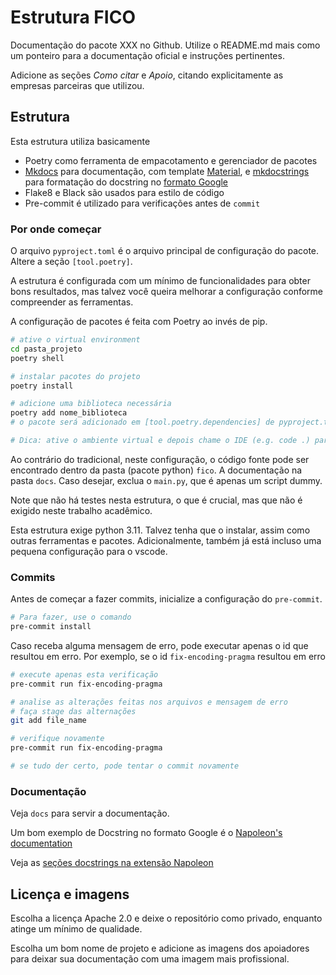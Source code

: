 # Estrutura FICO

Documentação do pacote XXX no Github.
Utilize o README.md mais como um ponteiro para a documentação oficial e instruções
pertinentes.

Adicione as seções *Como citar* e *Apoio*, citando explicitamente as empresas parceiras
que utilizou.

## Estrutura

Esta estrutura utiliza basicamente

- Poetry como ferramenta de empacotamento e gerenciador de pacotes
- [Mkdocs](https://www.mkdocs.org/) para documentação, com template
  [Material](https://squidfunk.github.io/mkdocs-material/setup/), e
  [mkdocstrings](https://mkdocstrings.github.io/) para formatação do docstring no
  [formato Google](https://google.github.io/styleguide/pyguide.html)
- Flake8 e Black são usados para estilo de código
- Pre-commit é utilizado para verificações antes de `commit`

### Por onde começar

O arquivo `pyproject.toml` é o arquivo principal de configuração do pacote. Altere a
seção `[tool.poetry]`.

A estrutura é configurada com um mínimo de funcionalidades para obter bons resultados,
mas talvez você queira melhorar a configuração conforme compreender as ferramentas.

A configuração de pacotes é feita com Poetry ao invés de pip.

```bash
# ative o virtual environment
cd pasta_projeto
poetry shell

# instalar pacotes do projeto
poetry install

# adicione uma biblioteca necessária
poetry add nome_biblioteca
# o pacote será adicionado em [tool.poetry.dependencies] de pyproject.toml

# Dica: ative o ambiente virtual e depois chame o IDE (e.g. code .) para o encontrar
```

Ao contrário do tradicional, neste configuração, o código fonte pode ser encontrado
dentro da pasta (pacote python) `fico`. A documentação na pasta `docs`. Caso desejar,
exclua o `main.py`, que é apenas um script dummy.

Note que não há testes nesta estrutura, o que é crucial, mas que não é exigido neste
trabalho acadêmico.

Esta estrutura exige python 3.11. Talvez tenha que o instalar, assim como outras
ferramentas e pacotes. Adicionalmente, também já está incluso uma pequena configuração
para o vscode.

### Commits

Antes de começar a fazer commits, inicialize a configuração do `pre-commit`.

```bash
# Para fazer, use o comando
pre-commit install
```

Caso receba alguma mensagem de erro, pode executar apenas o id que resultou em erro.
Por exemplo, se o id `fix-encoding-pragma` resultou em erro

```bash
# execute apenas esta verificação
pre-commit run fix-encoding-pragma

# analise as alterações feitas nos arquivos e mensagem de erro
# faça stage das alternações
git add file_name

# verifique novamente
pre-commit run fix-encoding-pragma

# se tudo der certo, pode tentar o commit novamente
```

### Documentação

Veja `docs` para servir a documentação.

Um bom exemplo de Docstring no formato Google é o
[Napoleon's documentation](https://sphinxcontrib-napoleon.readthedocs.io/en/latest/example_google.html)

Veja as [seções docstrings na extensão Napoleon](https://www.sphinx-doc.org/en/master/usage/extensions/napoleon.html)

## Licença e imagens

Escolha a licença Apache 2.0 e deixe o repositório como privado, enquanto atinge um
mínimo de qualidade.

Escolha um bom nome de projeto e adicione as imagens dos apoiadores para deixar sua
documentação com uma imagem mais profissional.
